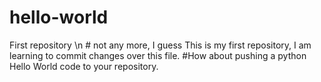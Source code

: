 # hello-world
First repository \n # not any more, I guess
This is my first repository, I am learning to commit changes over this file.
#How about pushing a python Hello World code to your repository.
